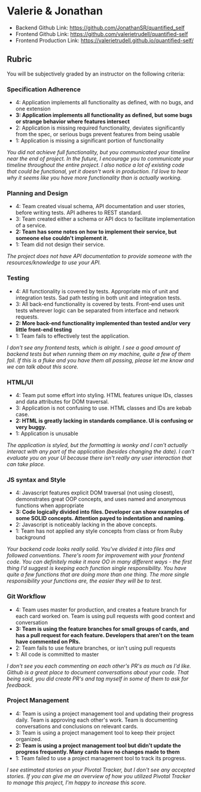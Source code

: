 # Valerie & Jonathan

* Backend Github Link: https://github.com/JonathanSR/quantified_self
* Frontend Github Link: https://github.com/valerietrudell/quantified-self
* Frontend Production Link: https://valerietrudell.github.io/quantified-self/

## Rubric

You will be subjectively graded by an instructor on the following criteria:

### Specification Adherence

- 4: Application implements all functionality as defined, with no bugs, and one extension
- **3: Application implements all functionality as defined, but some bugs or strange behavior where features intersect**
- 2: Application is missing required functionality, deviates significantly from the spec, or serious bugs prevent features from being usable
- 1: Application is missing a significant portion of functionality

_You did not achieve full functionality, but you communicated your timeline near the end of project. In the future, I encourage you to communicate your timeline throughout the entire project. I also notice a lot of existing code that could be functional, yet it doesn't work in production. I'd love to hear why it seems like you have more functionality than is actually working._

### Planning and Design

- 4: Team created visual schema, API documentation and user stories, before writing tests. API adheres to REST standard.
- 3: Team created either a schema or API docs to facilitate implementation of a service.
- **2: Team has some notes on how to implement their service, but someone else couldn't implement it.**
- 1: Team did not design their service.

_The project does not have API documentation to provide someone with the resources/knowledge to use your API._

### Testing

- 4: All functionality is covered by tests. Appropriate mix of unit and integration tests. Sad path testing in both unit and integration tests.
- 3: All back-end functionality is covered by tests. Front-end uses unit tests wherever logic can be separated from interface and network requests.
- **2: More back-end functionality implemented than tested and/or very little front-end testing**
- 1: Team fails to effectively test the application.

_I don't see any frontend tests, which is alright. I see a good amount of backend tests but when running them on my machine, quite a few of them fail. If this is a fluke and you have them all passing, please let me know and we can talk about this score._

### HTML/UI

- 4: Team put some effort into styling. HTML features unique IDs, classes and data attributes for DOM traversal.
- 3: Application is not confusing to use. HTML classes and IDs are kebab case.
- **2: HTML is greatly lacking in standards compliance. UI is confusing or very buggy.**
- 1: Application is unusable

_The application is styled, but the formatting is wonky and I can't actually interact with any part of the application (besides changing the date). I can't evaluate you on your UI because there isn't really any user interaction that can take place._

### JS syntax and Style

- 4: Javascript features explicit DOM traversal (not using closest), demonstrates great OOP concepts, and uses named and anonymous functions when appropriate
- **3: Code logically divided into files. Developer can show examples of some SOLID concepts. Attention payed to indentation and naming.**
- 2: Javascript is noticeably lacking in the above concepts.
- 1: Team has not applied any style concepts from class or from Ruby background

_Your backend code looks really solid. You've divided it into files and followed conventions. There's room for improvement with your frontend code. You can definitely make it more OO in many different ways - the first thing I'd suggest is keeping each function single responsibility. You have quite a few functions that are doing more than one thing. The more single responsibility your functions are, the easier they will be to test._

### Git Workflow

- 4: Team uses master for production, and creates a feature branch for each card worked on. Team is using pull requests with good context and conversation
- **3: Team is using the feature branches for small groups of cards, and has a pull request for each feature. Developers that aren't on the team have commented on PRs.**
- 2: Team fails to use feature branches, or isn't using pull requests
- 1: All code is committed to master

_I don't see you each commenting on each other's PR's as much as I'd like. Github is a great place to document conversations about your code. That being said, you did create PR's and tag myself in some of them to ask for feedback._

### Project Management

- 4: Team is using a project management tool and updating their progress daily. Team is approving each other's  work. Team is documenting conversations and conclusions on relevant cards.
- 3: Team is using a project management tool to keep their project organized.
- **2: Team is using a project management tool but didn't update the progress frequently. Many cards have no changes made to them**
- 1: Team failed to use a project management tool to track its progress.

_I see estimated stories on your Pivotal Tracker, but I don't see any accepted stories. If you can give me an overview of how you utilized Pivotal Tracker to manage this project, I'm happy to increase this score._
